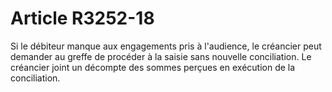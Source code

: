# Article R3252-18

  
Si le débiteur manque aux engagements pris à l'audience, le créancier peut demander au greffe de procéder à la saisie sans nouvelle conciliation. Le créancier joint un décompte des sommes perçues en exécution de la conciliation.
